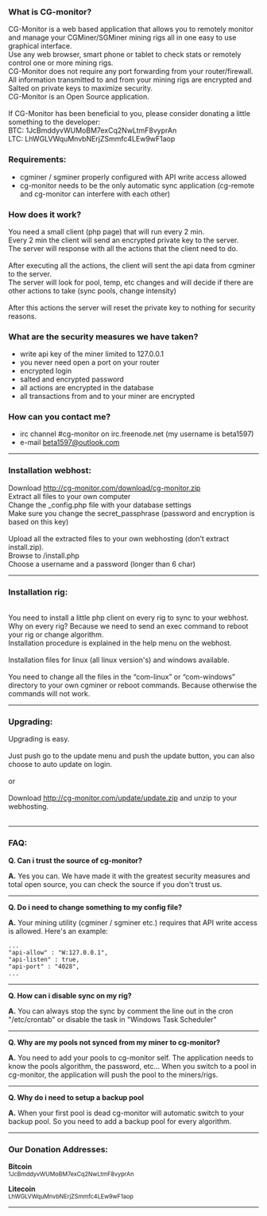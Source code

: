 ### What is CG-monitor?

CG-Monitor is a web based application that allows you to remotely monitor and manage your CGMiner/SGMiner mining rigs all in one easy to use graphical interface.<br>
Use any web browser, smart phone or tablet to check stats or remotely control one or more mining rigs. <br>
CG-Monitor does not require any port forwarding from your router/firewall. <br>
All information transmitted to and from your mining rigs are encrypted and Salted on private keys to maximize security. <br>
CG-Monitor is an Open Source application. <br>
<br>
If CG-Monitor has been beneficial to you, please consider donating a little something to the developer:<br>
BTC: 1JcBmddyvWUMoBM7exCq2NwLtmF8vyprAn<br>
LTC: LhWGLVWquMnvbNErjZSmmfc4LEw9wF1aop<br>

### Requirements:

- cgminer / sgminer properly configured with API write access allowed
- cg-monitor needs to be the only automatic sync application (cg-remote and cg-monitor can interfere with each other)

### How does it work?

You need a small client (php page) that will run every 2 min.  <br>
Every 2 min the client will send an encrypted private key to the server.  <br>
The server will response with all the actions that the client need to do.<br>
<br>
After executing all the actions, the client will sent the api data from cgminer to the server.<br>
The server will look for pool, temp, etc changes and will decide if there are other actions to take (sync pools, change intensity)<br>
<br>
After this actions the server will reset the private key to nothing for security reasons.<br>

### What are the security measures we have taken?

- write api key of the miner limited to 127.0.0.1
- you never need open a port on your router
- encrypted login
- salted and encrypted password
- all actions are encrypted in the database
- all transactions from and to your miner are encrypted

### How can you contact me?

- irc channel #cg-monitor on irc.freenode.net (my username is beta1597)
- e-mail beta1597@outlook.com

---
### Installation webhost:

Download http://cg-monitor.com/download/cg-monitor.zip<br>
Extract all files to your own computer<br>
Change the _config.php file with your database settings<br>
Make sure you change the secret_passphrase (password and encryption is based on this key)<br>
<br>
Upload all the extracted files to your own webhosting (don’t extract install.zip).<br>
Browse to <your-url>/install.php<br>
Choose a username and a password (longer than 6 char)<br>

---
### Installation rig:
<br>
You need to install a little php client on every rig to sync to your webhost.<br>
Why on every rig? Because we need to send an exec command to reboot your rig or change algorithm.<br>
Installation procedure is explained in the help menu on the webhost.<br>
<br>
Installation files for linux (all linux version's) and windows available.<br>
<br>
You need to change all the files in the “com-linux” or “com-windows” directory to your own cgminer or reboot commands.  Because otherwise the commands will not work.<br>

---
### Upgrading:

Upgrading is easy.<br>
<br>
Just push go to the update menu and push the update button, you can also choose to auto update on login.<br>
<br>
or<br>
<br>
Download http://cg-monitor.com/update/update.zip and unzip to your webhosting.<br>
<br>

<a name="faq"></a>

---

### FAQ:

**Q. Can i trust the source of cg-monitor?**

**A.** Yes you can. We have made it with the greatest security measures and total open source, you can check the source if you don't trust us.

---

**Q. Do i need to change something to my config file?**

**A.** Your mining utility (cgminer / sgminer etc.) requires that API write access is allowed. Here's an example:

    ...
    "api-allow" : "W:127.0.0.1",
    "api-listen" : true,
    "api-port" : "4028",
    ...

---

**Q. How can i disable sync on my rig?**

**A.** You can always stop the sync by comment the line out in the cron "/etc/crontab" or disable the task in "Windows Task Scheduler"

---

**Q. Why are my pools not synced from my miner to cg-monitor?**

**A.** You need to add your pools to cg-monitor self.  The application needs to know the pools algorithm, the password, etc...  When you switch to a pool in cg-monitor, the application will push the pool to the miners/rigs.

---

**Q. Why do i need to setup a backup pool**

**A.** When your first pool is dead cg-monitor will automatic switch to your backup pool.  So you need to add a backup pool for every algorithm.

---

### Our Donation Addresses:

**Bitcoin**<br>
<small>1JcBmddyvWUMoBM7exCq2NwLtmF8vyprAn</small>

**Litecoin**<br>
<small>LhWGLVWquMnvbNErjZSmmfc4LEw9wF1aop</small>

---

